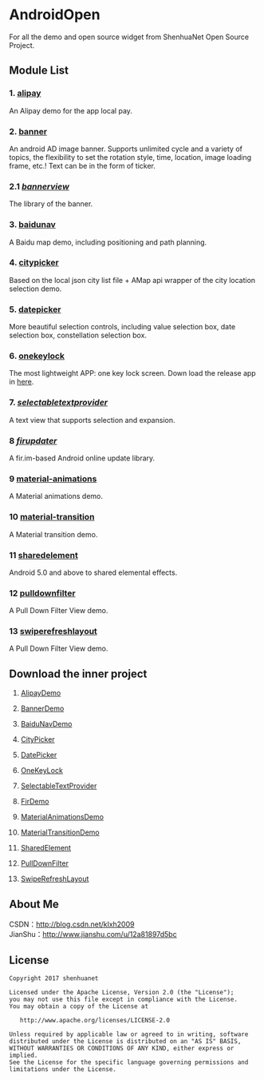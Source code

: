 # AndroidOpen

For all the demo and open source widget from ShenhuaNet Open Source Project.

## Module List
### 1. [alipay](https://github.com/shenhuanet/AndroidOpen/tree/master/alipay)
An Alipay demo for the app local pay.
### 2. [banner](https://github.com/shenhuanet/AndroidOpen/tree/master/banner)
An android AD image banner. Supports unlimited cycle and a variety of topics, the flexibility to set the rotation style, time, location, image loading frame, etc.!
Text can be in the form of ticker.
### 2.1 *[bannerview](https://github.com/shenhuanet/AndroidOpen/tree/master/bannerview)*
The library of the banner.
### 3. [baidunav](https://github.com/shenhuanet/AndroidOpen/tree/master/baidunav)
A Baidu map demo, including positioning and path planning.
### 4. [citypicker](https://github.com/shenhuanet/AndroidOpen/tree/master/citypicker)
Based on the local json city list file + AMap api wrapper of the city location selection demo.
### 5. [datepicker](https://github.com/shenhuanet/AndroidOpen/tree/master/datepicker)
More beautiful selection controls, including value selection box, date selection box, constellation selection box.
### 6. [onekeylock](https://github.com/shenhuanet/AndroidOpen/tree/master/onekeylock)
The most lightweight APP: one key lock screen. Down load the release app in [here](https://github.com/shenhuanet/AndroidOpen/raw/master/onekeylock/app-umeng-release-1.0.apk).
### 7. *[selectabletextprovider](https://github.com/shenhuanet/AndroidOpen/tree/master/selectabletextprovider)*
A text view that supports selection and expansion.
### 8 *[firupdater](https://github.com/shenhuanet/AndroidOpen/tree/master/firupdater)*
A fir.im-based Android online update library.
### 9 [material-animations](https://github.com/shenhuanet/AndroidOpen/tree/master/material-animations)
A Material animations demo.
### 10 [material-transition](https://github.com/shenhuanet/AndroidOpen/tree/master/material-transition)
A Material transition demo.
### 11 [sharedelement](https://github.com/shenhuanet/AndroidOpen/tree/master/sharedelement)
Android 5.0 and above to shared elemental effects.
### 12 [pulldownfilter](https://github.com/shenhuanet/AndroidOpen/tree/master/pulldownfilter)
A Pull Down Filter View demo.
### 13 [swiperefreshlayout](https://github.com/shenhuanet/AndroidOpen/tree/master/swiperefreshlayout)
A Pull Down Filter View demo.


## Download the inner project
1. [AlipayDemo](https://github.com/shenhuanet/AndroidOpen/raw/master/--Downloads/AlipayDemo.zip)

2. [BannerDemo](https://github.com/shenhuanet/AndroidOpen/raw/master/--Downloads/BannerDemo.zip)

3. [BaiduNavDemo](https://github.com/shenhuanet/AndroidOpen/raw/master/--Downloads/BaiduNav.zip)

4. [CityPicker](https://github.com/shenhuanet/AndroidOpen/raw/master/--Downloads/Citypicker.zip)

5. [DatePicker](https://github.com/shenhuanet/AndroidOpen/raw/master/--Downloads/DatePickerDemo.zip)

6. [OneKeyLock](https://github.com/shenhuanet/AndroidOpen/raw/master/--Downloads/OneKeyLock.zip)

7. [SelectableTextProvider](https://github.com/shenhuanet/AndroidOpen/raw/master/--Downloads/SelectableTextProvider.zip)

8. [FirDemo](https://github.com/shenhuanet/AndroidOpen/raw/master/--Downloads/FirDemo.zip)

9. [MaterialAnimationsDemo](https://github.com/shenhuanet/AndroidOpen/raw/master/--Downloads/MaterialAnimationsDemo.zip)

10. [MaterialTransitionDemo](https://github.com/shenhuanet/AndroidOpen/raw/master/--Downloads/MaterialTransitionDemo.zip)

11. [SharedElement](https://github.com/shenhuanet/AndroidOpen/raw/master/--Downloads/SharedElement.zip)

12. [PullDownFilter](https://github.com/shenhuanet/AndroidOpen/raw/master/--Downloads/PullDownFilterDemo.zip)

13. [SwipeRefreshLayout](https://github.com/shenhuanet/AndroidOpen/raw/master/--Downloads/SwipeRefreshLayout.zip)


## About Me
CSDN：http://blog.csdn.net/klxh2009<br>
JianShu：http://www.jianshu.com/u/12a81897d5bc

## License

    Copyright 2017 shenhuanet

    Licensed under the Apache License, Version 2.0 (the "License");
    you may not use this file except in compliance with the License.
    You may obtain a copy of the License at

       http://www.apache.org/licenses/LICENSE-2.0

    Unless required by applicable law or agreed to in writing, software
    distributed under the License is distributed on an "AS IS" BASIS,
    WITHOUT WARRANTIES OR CONDITIONS OF ANY KIND, either express or implied.
    See the License for the specific language governing permissions and
    limitations under the License.